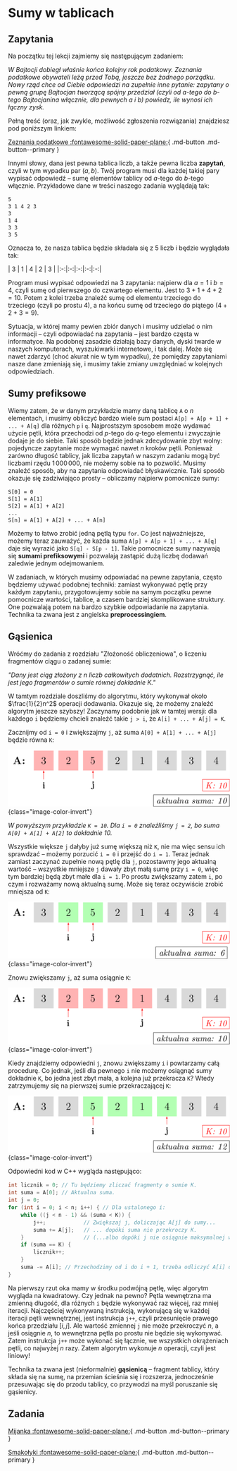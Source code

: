 # Sumy w tablicach

## Zapytania

Na początku tej lekcji zajmiemy się następującym zadaniem:

*W Bajtocji dobiegł właśnie końca kolejny rok podatkowy. Zeznania podatkowe obywateli leżą przed Tobą, jeszcze bez żadnego porządku. Nowy rząd chce od Ciebie odpowiedzi na zupełnie inne pytanie: zapytany o pewną grupę Bajtocjan tworzącą spójny przedział (czyli od $a$-tego do $b$-tego Bajtocjanina włącznie, dla pewnych $a$ i $b$) powiedz, ile wynosi ich łączny zysk.*

Pełną treść (oraz, jak zwykle, możliwość zgłoszenia rozwiązania) znajdziesz pod poniższym linkiem:

[Zeznania podatkowe :fontawesome-solid-paper-plane:](https://szkopul.edu.pl/c/kurs-oi/p/#zep){ .md-button .md-button--primary }

Innymi słowy, dana jest pewna tablica liczb, a także pewna liczba **zapytań**, czyli w tym wypadku par $(a,b)$. Twój program musi dla każdej takiej pary wypisać odpowiedź – sumę elementów tablicy od $a$-tego do $b$-tego włącznie. Przykładowe dane w treści naszego zadania wyglądają tak:

```
5
3 1 4 2 3
3
1 4
3 3
3 5
```

Oznacza to, że nasza tablica będzie składała się z $5$ liczb i będzie wyglądała tak:

<div class="oneline-table" markdown>
| 3 | 1 | 4 | 2 | 3 |
|:-:|:-:|:-:|:-:|:-:|
</div>


Program musi wypisać odpowiedzi na $3$ zapytania: najpierw dla $a = 1$ i $b = 4$, czyli sumę od pierwszego do czwartego elementu. Jest to $3 + 1 + 4 + 2 = 10$. Potem z kolei trzeba znaleźć sumę od elementu trzeciego do trzeciego (czyli po prostu $4$), a na końcu sumę od trzeciego do piątego ($4 + 2 + 3 = 9$).

Sytuacja, w której mamy pewien zbiór danych i musimy udzielać o nim informacji – czyli odpowiadać na zapytania – jest bardzo częsta w informatyce. Na podobnej zasadzie działają bazy danych, dyski twarde w naszych komputerach, wyszukiwarki internetowe, i tak dalej. Może się nawet zdarzyć (choć akurat nie w tym wypadku), że pomiędzy zapytaniami nasze dane zmieniają się, i musimy takie zmiany uwzględniać w kolejnych odpowiedziach.

## Sumy prefiksowe

Wiemy zatem, że w danym przykładzie mamy daną tablicę `A` o $n$ elementach, i musimy obliczyć bardzo wiele sum postaci `A[p] + A[p + 1] + ... + A[q]` dla różnych `p` i `q`. Najprostszym sposobem może wydawać użycie pętli, która przechodzi od $p$-tego do $q$-tego elementu i zwyczajnie dodaje je do siebie. Taki sposób będzie jednak zdecydowanie zbyt wolny: pojedyncze zapytanie może wymagać nawet $n$ kroków pętli. Ponieważ zarówno długość tablicy, jak liczba zapytań w naszym zadaniu mogą być liczbami rzędu $1\,000\,000$, nie możemy sobie na to pozwolić. Musimy znaleźć sposób, aby na zapytania odpowiadać błyskawicznie. Taki sposób okazuje się zadziwiająco prosty – obliczamy najpierw pomocnicze sumy:

```
S[0] = 0
S[1] = A[1]
S[2] = A[1] + A[2]
...
S[n] = A[1] + A[2] + ... + A[n]
```

Możemy to łatwo zrobić jedną pętlą typu `for`. Co jest najważniejsze, możemy teraz zauważyć, że każda suma `A[p] + A[p + 1] + ... + A[q]` daje się wyrazić jako `S[q] - S[p - 1]`. Takie pomocnicze sumy nazywają się **sumami prefiksowymi** i pozwalają zastąpić dużą liczbę dodawań zaledwie jednym odejmowaniem.

W zadaniach, w których musimy odpowiadać na pewne zapytania, często będziemy używać podobnej techniki: zamiast wykonywać pętlę przy każdym zapytaniu, przygotowujemy sobie na samym początku pewne pomocnicze wartości, tablice, a czasem bardziej skomplikowane struktury. One pozwalają potem na bardzo szybkie odpowiadanie na zapytania. Technika ta zwana jest z angielska **preprocessingiem**.

## Gąsienica

Wróćmy do zadania z rozdziału "Złożoność obliczeniowa", o liczeniu fragmentów ciągu o zadanej sumie:

*"Dany jest ciąg złożony z $n$ liczb całkowitych dodatnich. Rozstrzygnąć, ile jest jego fragmentów o sumie równej dokładnie $K$."*

W tamtym rozdziale doszliśmy do algorytmu, który wykonywał około $\frac{1}{2}n^2$ operacji dodawania. Okazuje się, że możemy znaleźć algorytm jeszcze szybszy! Zaczynamy podobnie jak w tamtej wersji: dla każdego `i` będziemy chcieli znaleźć takie `j > i`, że `A[i] + ... + A[j] = K`.

Zacznijmy od `i = 0` i zwiększajmy `j`, aż suma `A[0] + A[1] + ... + A[j]` będzie równa `K`:


![image](gasienica0.png){class="image-color-invert"}

*W powyższym przykładzie `K = 10`. Dla `i = 0` znaleźliśmy `j = 2`, bo suma `A[0] + A[1] + A[2]` to dokładnie 10.*

Wszystkie większe `j` dałyby już sumę większą niż `K`, nie ma więc sensu ich sprawdzać – możemy porzucić `i = 0` i przejść do `i = 1`. Teraz jednak zamiast zaczynać zupełnie nową pętlę dla `j`, pozostawmy jego aktualną wartość – wszystkie mniejsze `j` dawały zbyt małą sumę przy `i = 0`, więc tym bardziej będą zbyt małe dla `i = 1`. Po prostu zwiększamy zatem `i`, po czym i rozważamy nową aktualną sumę. Może się teraz oczywiście zrobić mniejsza od `K`:

![image](gasienica1.png){class="image-color-invert"}

Znowu zwiększamy `j`, aż suma osiągnie `K`:

![image](gasienica2.png){class="image-color-invert"}

Kiedy znajdziemy odpowiedni `j`, znowu zwiększamy `i` i powtarzamy całą procedurę. Co jednak, jeśli dla pewnego `i` nie możemy osiągnąć sumy dokładnie `K`, bo jedna jest zbyt mała, a kolejna już przekracza `K`? Wtedy zatrzymujemy się na pierwszej sumie przekraczającej `K`:

![image](gasienica3.png){class="image-color-invert"}

Odpowiedni kod w C++ wygląda następująco:

```cpp
int licznik = 0; // Tu będziemy zliczać fragmenty o sumie K.
int suma = A[0]; // Aktualna suma.
int j = 0;
for (int i = 0; i < n; i++) { // Dla ustalonego i:
    while ((j < n - 1) && (suma < K)) {
        j++; 			// Zwiększaj j, doliczając A[j] do sumy...
        suma += A[j]; 	// ... dopóki suma nie przekroczy K.
	}					// (...albo dopóki j nie osiągnie maksymalnej wartości n - 1.)
    if (suma == K) {
        licznik++;
    }
    suma -= A[i]; // Przechodzimy od i do i + 1, trzeba odliczyć A[i] od sumy.
}
```

Na pierwszy rzut oka mamy w środku podwójną pętlę, więc algorytm wygląda na kwadratowy. Czy jednak na pewno? Pętla wewnętrzna ma zmienną długość, dla różnych `i` będzie wykonywać raz więcej, raz mniej iteracji. Najczęściej wykonywaną instrukcją, wykonującą się w każdej iteracji pętli wewnętrznej, jest instrukcja `j++`, czyli przesunięcie prawego końca przedziału $[i, j]$. Ale wartość zmiennej `j` nie może przekroczyć $n$, a jeśli osiągnie $n$, to wewnętrzna pętla po prostu nie będzie się wykonywać. Zatem instrukcja `j++` może wykonać się łącznie, we wszystkich okrążeniach pętli, co najwyżej $n$ razy. Zatem algorytm wykonuje $n$ operacji, czyli jest liniowy!

Technika ta zwana jest (nieformalnie) **gąsienicą** – fragment tablicy, który składa się na sumę, na przemian ścieśnia się i rozszerza, jednocześnie przesuwając się do przodu tablicy, co przywodzi na myśl poruszanie się gąsienicy.



## Zadania

[Mijanka :fontawesome-solid-paper-plane:](https://szkopul.edu.pl/c/kurs-oi/p/#mij){ .md-button .md-button--primary }

[Smakołyki :fontawesome-solid-paper-plane:](https://szkopul.edu.pl/c/kurs-oi/p/#sma){ .md-button .md-button--primary }
